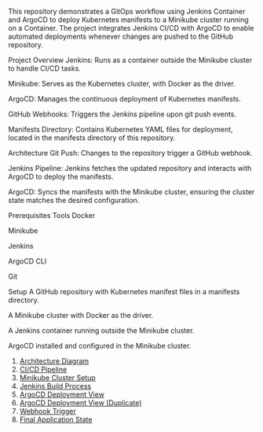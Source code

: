 This repository demonstrates a GitOps workflow using Jenkins Container and ArgoCD to deploy Kubernetes manifests to a Minikube cluster running on a Container. The project integrates Jenkins CI/CD with ArgoCD to enable automated deployments whenever changes are pushed to the GitHub repository.

Project Overview
Jenkins: Runs as a container outside the Minikube cluster to handle CI/CD tasks.

Minikube: Serves as the Kubernetes cluster, with Docker as the driver.

ArgoCD: Manages the continuous deployment of Kubernetes manifests.

GitHub Webhooks: Triggers the Jenkins pipeline upon git push events.

Manifests Directory: Contains Kubernetes YAML files for deployment, located in the manifests directory of this repository.

Architecture
Git Push: Changes to the repository trigger a GitHub webhook.

Jenkins Pipeline: Jenkins fetches the updated repository and interacts with ArgoCD to deploy the manifests.

ArgoCD: Syncs the manifests with the Minikube cluster, ensuring the cluster state matches the desired configuration.

Prerequisites
Tools
Docker

Minikube

Jenkins

ArgoCD CLI

Git

Setup
A GitHub repository with Kubernetes manifest files in a manifests directory.

A Minikube cluster with Docker as the driver.

A Jenkins container running outside the Minikube cluster.

ArgoCD installed and configured in the Minikube cluster.

1. [Architecture Diagram](https://imgur.com/iWI1QbE)
2. [CI/CD Pipeline](https://imgur.com/9SmuAKP)
3. [Minikube Cluster Setup](https://imgur.com/wlOGQM8)
4. [Jenkins Build Process](https://imgur.com/9qNbHiM)
5. [ArgoCD Deployment View](https://imgur.com/5QepOd7)
6. [ArgoCD Deployment View (Duplicate)](https://imgur.com/5QepOd7)
7. [Webhook Trigger](https://imgur.com/jWwD055)
8. [Final Application State](https://imgur.com/6BpeLrE)
